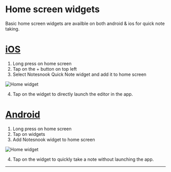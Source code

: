 # Home screen widgets

Basic home screen widgets are availble on both android & ios for quick note taking.

# [iOS](#/tab/ios)

1. Long press on home screen
2. Tap on the + button on top left
3. Select Notesnook Quick Note widget and add it to home screen

![Home widget](/static/mobile-integration/ios-quick-note-widget.png)

4. Tap on the widget to directly launch the editor in the app.

# [Android](#/tab/android)

1. Long press on home screen
2. Tap on widgets
3. Add Notesnook widget to home screen

![Home widget](/static/mobile-integration/android-quick-note-widget.png)

4. Tap on the widget to quickly take a note without launching the app.

---
